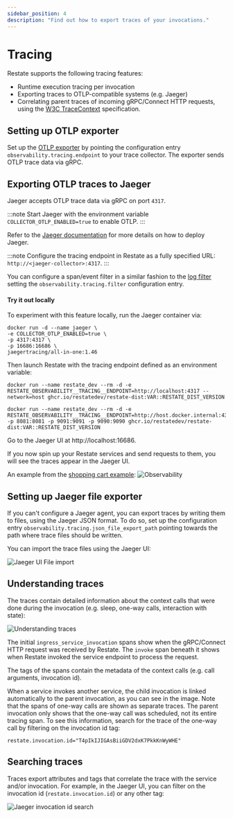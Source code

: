 ```yaml
---
sidebar_position: 4
description: "Find out how to export traces of your invocations."
---
```


# Tracing

Restate supports the following tracing features:

* Runtime execution tracing per invocation
* Exporting traces to OTLP-compatible systems (e.g. Jaeger)
* Correlating parent traces of incoming gRPC/Connect HTTP requests, using the [W3C TraceContext](https://github.com/w3c/trace-context) specification.

## Setting up OTLP exporter

Set up the [OTLP exporter](https://github.com/open-telemetry/opentelemetry-collector/blob/main/exporter/otlpexporter/README.md) by pointing the configuration entry `observability.tracing.endpoint` to your trace collector.
The exporter sends OTLP trace data via gRPC.


## Exporting OTLP traces to Jaeger

Jaeger accepts OTLP trace data via gRPC on port `4317`.

:::note
Start Jaeger with the environment variable `COLLECTOR_OTLP_ENABLED=true` to enable OTLP.
:::

Refer to the [Jaeger documentation](https://www.jaegertracing.io/docs/1.46/deployment/) for more details on how to deploy Jaeger.

:::note
Configure the tracing endpoint in Restate as a fully specified URL: `http://<jaeger-collector>:4317`.
:::

You can configure a span/event filter in a similar fashion to the [log filter](/restate/logging#log-filter) setting the `observability.tracing.filter` configuration entry.

#### Try it out locally
To experiment with this feature locally, run the Jaeger container via:
```shell
docker run -d --name jaeger \
-e COLLECTOR_OTLP_ENABLED=true \
-p 4317:4317 \
-p 16686:16686 \
jaegertracing/all-in-one:1.46
```

Then launch Restate with the tracing endpoint defined as an environment variable:
<Tabs groupId="operating-systems">
<TabItem value="lin" label="Linux">

```shell
docker run --name restate_dev --rm -d -e RESTATE_OBSERVABILITY__TRACING__ENDPOINT=http://localhost:4317 --network=host ghcr.io/restatedev/restate-dist:VAR::RESTATE_DIST_VERSION
```

</TabItem>
<TabItem value="mac" label="macOS">

```shell
docker run --name restate_dev --rm -d -e RESTATE_OBSERVABILITY__TRACING__ENDPOINT=http://host.docker.internal:4317 -p 8081:8081 -p 9091:9091 -p 9090:9090 ghcr.io/restatedev/restate-dist:VAR::RESTATE_DIST_VERSION
```

</TabItem>
</Tabs>

Go to the Jaeger UI at http://localhost:16686.

If you now spin up your Restate services and send requests to them, you will see the traces appear in the Jaeger UI.

An example from the [shopping cart example](https://github.com/restatedev/example-shopping-cart-typescript):
![Observability](/img/observability.jpeg)

## Setting up Jaeger file exporter

If you can't configure a Jaeger agent, you can export traces by writing them to files, using the Jaeger JSON format. To do so, set up the configuration entry `observability.tracing.json_file_export_path` pointing towards the path where trace files should be written.

You can import the trace files using the Jaeger UI:

![Jaeger UI File import](/img/jaeger-import-file.png)


## Understanding traces
The traces contain detailed information about the context calls that were done during the invocation (e.g. sleep, one-way calls, interaction with state):

![Understanding traces](/img/understanding_traces.png)

The initial `ingress_service_invocation` spans show when the gRPC/Connect HTTP request was received by Restate. The `invoke` span beneath it shows when Restate invoked the service endpoint to process the request.

The tags of the spans contain the metadata of the context calls (e.g. call arguments, invocation id). 

When a service invokes another service, the child invocation is linked automatically to the parent invocation, as you can see in the image.
Note that the spans of one-way calls are shown as separate traces. The parent invocation only shows that the one-way call was scheduled, not its entire tracing span. 
To see this information, search for the trace of the one-way call by filtering on the invocation id tag:
```
restate.invocation.id="T4pIkIJIGAsBiiGDV2dxK7PkkKnWyWHE"
```

## Searching traces

Traces export attributes and tags that correlate the trace with the service and/or invocation. For example, in the Jaeger UI, you can filter on the invocation id (`restate.invocation.id`) or any other tag:

![Jaeger invocation id search](/img/jaeger_docs_invocationid_search.png)